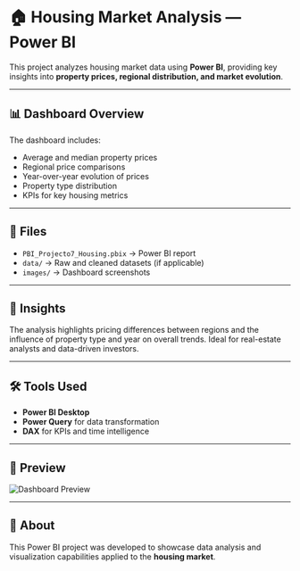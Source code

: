 # 🏠 Housing Market Analysis — Power BI

This project analyzes housing market data using **Power BI**, providing key insights into **property prices, regional distribution, and market evolution**.

---

## 📊 Dashboard Overview
The dashboard includes:
- Average and median property prices  
- Regional price comparisons  
- Year-over-year evolution of prices  
- Property type distribution  
- KPIs for key housing metrics  

---

## 📁 Files
- `PBI_Projecto7_Housing.pbix` → Power BI report  
- `data/` → Raw and cleaned datasets (if applicable)  
- `images/` → Dashboard screenshots  

---

## 🧠 Insights
The analysis highlights pricing differences between regions and the influence of property type and year on overall trends. Ideal for real-estate analysts and data-driven investors.

---

## 🛠️ Tools Used
- **Power BI Desktop**  
- **Power Query** for data transformation  
- **DAX** for KPIs and time intelligence  

---

## 📸 Preview
![Dashboard Preview](images/dashboard_preview.png)

---

## 🧾 About
This Power BI project was developed to showcase data analysis and visualization capabilities applied to the **housing market**.  
